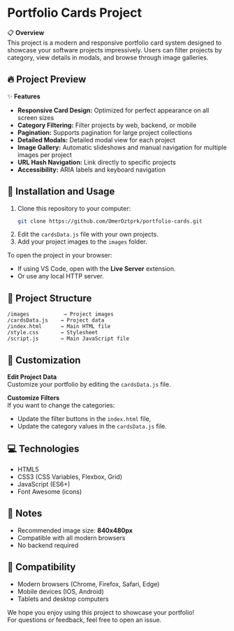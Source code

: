 # Portfolio Cards Project

📋 **Overview**  
This project is a modern and responsive portfolio card system designed to showcase your software projects impressively. Users can filter projects by category, view details in modals, and browse through image galleries.

## 🔥 Project Preview

✨ **Features**
- **Responsive Card Design:** Optimized for perfect appearance on all screen sizes
- **Category Filtering:** Filter projects by web, backend, or mobile
- **Pagination:** Supports pagination for large project collections
- **Detailed Modals:** Detailed modal view for each project
- **Image Gallery:** Automatic slideshows and manual navigation for multiple images per project
- **URL Hash Navigation:** Link directly to specific projects
- **Accessibility:** ARIA labels and keyboard navigation

## 🚀 Installation and Usage

1. Clone this repository to your computer:
   ```bash
   git clone https://github.com/OmerOztprk/portfolio-cards.git
   ```
2. Edit the `cardsData.js` file with your own projects.
3. Add your project images to the `images` folder.

To open the project in your browser:
- If using VS Code, open with the **Live Server** extension.
- Or use any local HTTP server.

## 📁 Project Structure

```
/images           → Project images
/cardsData.js    → Project data
/index.html      → Main HTML file
/style.css       → Stylesheet
/script.js       → Main JavaScript file
```

## 🔧 Customization

**Edit Project Data**  
Customize your portfolio by editing the `cardsData.js` file.

**Customize Filters**  
If you want to change the categories:
- Update the filter buttons in the `index.html` file,
- Update the category values in the `cardsData.js` file.

## 💻 Technologies

- HTML5
- CSS3 (CSS Variables, Flexbox, Grid)
- JavaScript (ES6+)
- Font Awesome (icons)

## 📝 Notes

- Recommended image size: **840x480px**
- Compatible with all modern browsers
- No backend required

## 📱 Compatibility

- Modern browsers (Chrome, Firefox, Safari, Edge)
- Mobile devices (IOS, Android)
- Tablets and desktop computers

We hope you enjoy using this project to showcase your portfolio!  
For questions or feedback, feel free to open an issue.
